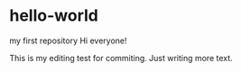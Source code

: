 # hello-world
my first repository
Hi everyone!

This is my editing test for commiting.
Just writing more text.
